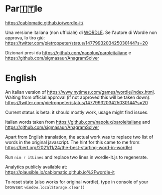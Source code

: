 # Par🇮🇹le

https://cablomatic.github.io/wordle-it/

Una versione italiana (non ufficiale) di [WORDLE](https://www.nytimes.com/games/wordle/index.html). Se l'autore di Wordle non approva, lo tiro giù: https://twitter.com/pietroppeter/status/1477993203425030144?s=20

Dizionari presi da https://github.com/napolux/paroleitaliane e https://github.com/sigmasaur/AnagramSolver

# English

An italian version of https://www.nytimes.com/games/wordle/index.html. Waiting from official approval (if not approved this will be taken down): https://twitter.com/pietroppeter/status/1477993203425030144?s=20

Current status is beta: it should mostly work, usage might find issues.

Italian words taken from https://github.com/napolux/paroleitaliane and https://github.com/sigmasaur/AnagramSolver

Apart from English translation, the actual work was to replace two list of words in the original javascript. The hint for this came to me from: https://bert.org/2021/11/24/the-best-starting-word-in-wordle/

Run `nim r itLines` and replace two lines in wordle-it.js to regenerate.

Analytics publicly available at: https://plausible.io/cablomatic.github.io%2Fwordle-it

To reset state (also works for original wordle), type in console of your browser: `window.localStorage.clear()`
